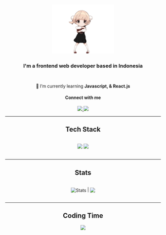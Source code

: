 <h1 align="center">
    <img src="https://github.com/KahfiSmith/KahfiSmith/blob/main/loli-dance.gif" width="200">
</h1>

<h3 align="center">I'm a frontend web developer based in Indonesia</h3>

<br/>

<div align="center">
 
 🌱 I’m currently learning **Javascript, & React.js**

 </div>
 
<h4 align="center">Connect with me</h4>
 
<div align="center"> 
  <a href="https://www.linkedin.com/in/mohamad-al-kahfi-b48107271/" target="_blank">
    <img src="https://img.shields.io/badge/LinkedIn-0077B5?style=for-the-badge&logo=linkedin&logoColor=white" target="_blank" />
  </a>
  <a href="https://www.facebook.com/profile.php?id=100028652941985" target="_blank">
     <img src="https://img.shields.io/badge/Facebook-1877F2?style=for-the-badge&logo=facebook&logoColor=white" target="_blank" /> 
  </a>
</div>

 <hr/>
 
<h2 align="center"> Tech Stack </h2>
<br/>
<div align="center">
    <img src="https://skillicons.dev/icons?i=html,css,js,bootstrap,tailwind,react,vite" />
    <img src="https://skillicons.dev/icons?i=php,laravel,mysql" /><br>
</div>

<br/>
<hr/>

<h2 align="center"> Stats </h2>

<br> 

<div align="center">
<img align="center" src="https://github-readme-stats.vercel.app/api?username=kahfismith&show_icons=true&include_all_commits=true&theme=synthwave&hide_border=true" alt="Stats" /> | <img align="center" width=350; src="https://github-readme-stats.vercel.app/api/top-langs/?username=kahfismith&layout=compact&theme=synthwave&hide_border=true" />
</div>

<br/>

<hr>

<h2 align="center"> Coding Time </h2>

<div align="center">
    <a href="https://wakatime.com/@KahfiSmith">
        <img width=600 src="https://github-readme-stats.vercel.app/api/wakatime?username=kahfismith&layout=compact&bg_color=000000&text_color=ffffff&langs_count=10">
    </a>
</div>

<br>
